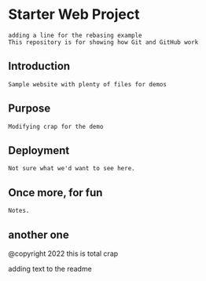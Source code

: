 # Starter Web Project
	adding a line for the rebasing example
	This repository is for showing how Git and GitHub work

## Introduction

	Sample website with plenty of files for demos

## Purpose
	Modifying crap for the demo

## Deployment
	Not sure what we'd want to see here. 
	
## Once more, for fun
	Notes. 

## another one
@copyright 2022 this is total crap

adding text to the readme